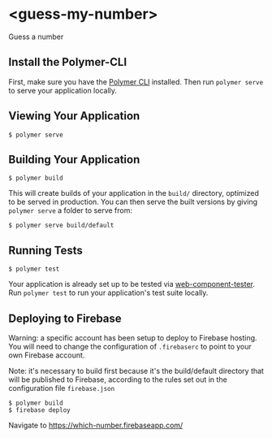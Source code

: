 # \<guess-my-number\>

Guess a number

## Install the Polymer-CLI

First, make sure you have the [Polymer CLI](https://www.npmjs.com/package/polymer-cli) installed. Then run `polymer serve` to serve your application locally.

## Viewing Your Application

```
$ polymer serve
```

## Building Your Application

```
$ polymer build
```

This will create builds of your application in the `build/` directory, optimized to be served in production. You can then serve the built versions by giving `polymer serve` a folder to serve from:

```
$ polymer serve build/default
```

## Running Tests

```
$ polymer test
```

Your application is already set up to be tested via [web-component-tester](https://github.com/Polymer/web-component-tester). Run `polymer test` to run your application's test suite locally.

## Deploying to Firebase

Warning: a specific account has been setup to deploy to Firebase hosting. You will need to change the configuration of `.firebaserc` to point to your own Firebase account.

Note: it's necessary to build first because it's the build/default directory that will be published to Firebase, according to the rules set out in the configuration file `firebase.json`

```
$ polymer build
$ firebase deploy
```

Navigate to https://which-number.firebaseapp.com/
